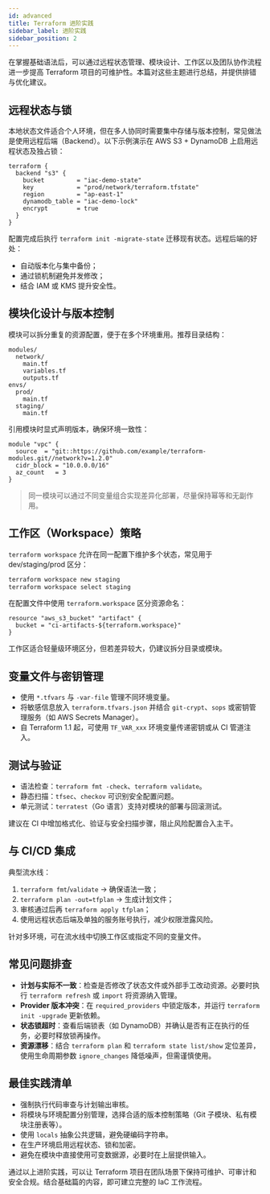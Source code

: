 ```yaml
---
id: advanced
title: Terraform 进阶实践
sidebar_label: 进阶实践
sidebar_position: 2
---
```


在掌握基础语法后，可以通过远程状态管理、模块设计、工作区以及团队协作流程进一步提高 Terraform 项目的可维护性。本篇对这些主题进行总结，并提供排错与优化建议。

## 远程状态与锁

本地状态文件适合个人环境，但在多人协同时需要集中存储与版本控制，常见做法是使用远程后端（Backend）。以下示例演示在 AWS S3 + DynamoDB 上启用远程状态及独占锁：

```hcl
terraform {
  backend "s3" {
    bucket         = "iac-demo-state"
    key            = "prod/network/terraform.tfstate"
    region         = "ap-east-1"
    dynamodb_table = "iac-demo-lock"
    encrypt        = true
  }
}
```

配置完成后执行 `terraform init -migrate-state` 迁移现有状态。远程后端的好处：

- 自动版本化与集中备份；
- 通过锁机制避免并发修改；
- 结合 IAM 或 KMS 提升安全性。

## 模块化设计与版本控制

模块可以拆分重复的资源配置，便于在多个环境重用。推荐目录结构：

```
modules/
  network/
    main.tf
    variables.tf
    outputs.tf
envs/
  prod/
    main.tf
  staging/
    main.tf
```

引用模块时显式声明版本，确保环境一致性：

```hcl
module "vpc" {
  source  = "git::https://github.com/example/terraform-modules.git//network?v=1.2.0"
  cidr_block = "10.0.0.0/16"
  az_count   = 3
}
```

> 同一模块可以通过不同变量组合实现差异化部署，尽量保持幂等和无副作用。

## 工作区（Workspace）策略

`terraform workspace` 允许在同一配置下维护多个状态，常见用于 dev/staging/prod 区分：

```bash
terraform workspace new staging
terraform workspace select staging
```

在配置文件中使用 `terraform.workspace` 区分资源命名：

```hcl
resource "aws_s3_bucket" "artifact" {
  bucket = "ci-artifacts-${terraform.workspace}"
}
```

工作区适合轻量级环境区分，但若差异较大，仍建议拆分目录或模块。

## 变量文件与密钥管理

- 使用 `*.tfvars` 与 `-var-file` 管理不同环境变量。
- 将敏感信息放入 `terraform.tfvars.json` 并结合 `git-crypt`、`sops` 或密钥管理服务（如 AWS Secrets Manager）。
- 自 Terraform 1.1 起，可使用 `TF_VAR_xxx` 环境变量传递密钥或从 CI 管道注入。

## 测试与验证

- 语法检查：`terraform fmt -check`、`terraform validate`。
- 静态扫描：`tfsec`、`checkov` 可识别安全配置问题。
- 单元测试：`terratest`（Go 语言）支持对模块的部署与回滚测试。

建议在 CI 中增加格式化、验证与安全扫描步骤，阻止风险配置合入主干。

## 与 CI/CD 集成

典型流水线：

1. `terraform fmt`/`validate` → 确保语法一致；
2. `terraform plan -out=tfplan` → 生成计划文件；
3. 审核通过后再 `terraform apply tfplan`；
4. 使用远程状态后端及单独的服务账号执行，减少权限泄露风险。

针对多环境，可在流水线中切换工作区或指定不同的变量文件。

## 常见问题排查

- **计划与实际不一致**：检查是否修改了状态文件或外部手工改动资源。必要时执行 `terraform refresh` 或 `import` 将资源纳入管理。
- **Provider 版本冲突**：在 `required_providers` 中锁定版本，并运行 `terraform init -upgrade` 更新依赖。
- **状态锁超时**：查看后端锁表（如 DynamoDB）并确认是否有正在执行的任务，必要时释放锁再操作。
- **资源漂移**：结合 `terraform plan` 和 `terraform state list/show` 定位差异，使用生命周期参数 `ignore_changes` 降低噪声，但需谨慎使用。

## 最佳实践清单

- 强制执行代码审查与计划输出审核。
- 将模块与环境配置分别管理，选择合适的版本控制策略（Git 子模块、私有模块注册表等）。
- 使用 `locals` 抽象公共逻辑，避免硬编码字符串。
- 在生产环境启用远程状态、锁和加密。
- 避免在模块中直接使用可变数据源，必要时在上层提供输入。

通过以上进阶实践，可以让 Terraform 项目在团队场景下保持可维护、可审计和安全合规。结合基础篇的内容，即可建立完整的 IaC 工作流程。
